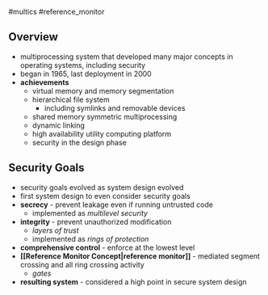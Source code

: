 #multics #reference_monitor 
## Overview
- multiprocessing system that developed many major concepts in operating systems, including security
- began in 1965, last deployment in 2000
- **achievements**
	- virtual memory and memory segmentation
	- hierarchical file system
		- including symlinks and removable devices
	- shared memory symmetric multiprocessing
	- dynamic linking
	- high availability utility computing platform
	- security in the design phase
## Security Goals
- security goals evolved as system design evolved
- first system design to even consider security goals
- **secrecy** - prevent leakage even if running untrusted code
	- implemented as *multilevel security*
- **integrity** - prevent unauthorized modification
	- *layers of trust*
	- implemented as *rings of protection*
- **comprehensive control** - enforce at the lowest level
- **[[Reference Monitor Concept|reference monitor]]** - mediated segment crossing and all ring crossing activity
	- *gates*
- **resulting system** - considered a high point in secure system design